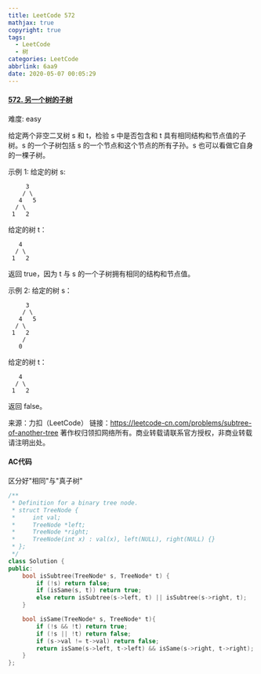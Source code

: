 ```yaml
---
title: LeetCode 572
mathjax: true
copyright: true
tags:
  - LeetCode
  - 树
categories: LeetCode
abbrlink: 6aa9
date: 2020-05-07 00:05:29
---
```


#### [572. 另一个树的子树](https://leetcode-cn.com/problems/subtree-of-another-tree/)

难度: easy

给定两个非空二叉树 s 和 t，检验 s 中是否包含和 t 具有相同结构和节点值的子树。s 的一个子树包括 s 的一个节点和这个节点的所有子孙。s 也可以看做它自身的一棵子树。

示例 1:
给定的树 s:
```
     3
    / \
   4   5
  / \
 1   2
```
给定的树 t：
```
   4 
  / \
 1   2

```
返回 true，因为 t 与 s 的一个子树拥有相同的结构和节点值。

<!--more-->

示例 2:
给定的树 s：

```
     3
    / \
   4   5
  / \
 1   2
    /
   0
```
给定的树 t：
```
   4
  / \
 1   2
```
返回 false。

来源：力扣（LeetCode）
链接：https://leetcode-cn.com/problems/subtree-of-another-tree
著作权归领扣网络所有。商业转载请联系官方授权，非商业转载请注明出处。

#### AC代码

区分好"相同"与"真子树"

```c++
/**
 * Definition for a binary tree node.
 * struct TreeNode {
 *     int val;
 *     TreeNode *left;
 *     TreeNode *right;
 *     TreeNode(int x) : val(x), left(NULL), right(NULL) {}
 * };
 */
class Solution {
public:
    bool isSubtree(TreeNode* s, TreeNode* t) {
        if (!s) return false;
        if (isSame(s, t)) return true;
        else return isSubtree(s->left, t) || isSubtree(s->right, t);
    }

    bool isSame(TreeNode* s, TreeNode* t){
        if (!s && !t) return true;
        if (!s || !t) return false;
        if (s->val != t->val) return false;
        return isSame(s->left, t->left) && isSame(s->right, t->right);
    }
};
```

